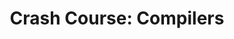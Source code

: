 ---
title: "Crash Course: Compilers"
layout: single
permalink: /articles/crashcourse
sidebar:
  nav: "articles"
---